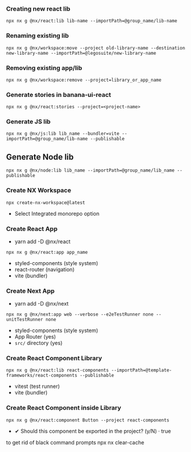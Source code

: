 ### Creating new react lib

`npx nx g @nx/react:lib lib-name --importPath=@group_name/lib-name`

### Renaming existing lib

`npx nx g @nx/workspace:move --project old-library-name --destination new-library-name --importPath=@legosuite/new-library-name`

### Removing existing app/lib

`npx nx g @nx/workspace:remove --project=library_or_app_name`

### Generate stories in banana-ui-react

`npx nx g @nx/react:stories --project=<project-name>`

### Generate JS lib

`npx nx g @nx/js:lib lib_name --bundler=vite --importPath=@group_name/lib-name --publishable`

## Generate Node lib

`npx nx g @nx/node:lib lib_name --importPath=@group_name/lib_name --publishable`

### Create NX Workspace

`npx create-nx-workspace@latest`

- Select Integrated monorepo option

### Create React App

- yarn add -D @nx/react

`npx nx g @nx/react:app app_name`

- styled-components (style system)
- react-router (navigation)
- vite (bundler)

### Create Next App

- yarn add -D @nx/next

`npx nx g @nx/next:app web --verbose --e2eTestRunner none --unitTestRunner none`

- styled-components (style system)
- App Router (yes)
- `src/` directory (yes)

### Create React Component Library

`npx nx g @nx/react:lib react-components --importPath=@template-frameworks/react-components --publishable`

- vitest (test runner)
- vite (bundler)

### Create React Component inside Library

`npx nx g @nx/react:component Button --project react-components`

- ✔ Should this component be exported in the project? (y/N) · true

to get rid of black command prompts
npx nx clear-cache
